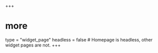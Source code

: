 +++
# more
type = "widget_page"
headless = false  # Homepage is headless, other widget pages are not.
+++
